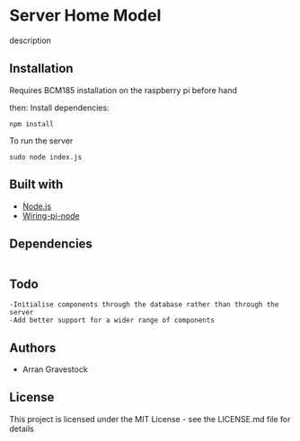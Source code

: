 # Server Home Model
description

## Installation
Requires BCM185 installation on the raspberry pi before hand

then:
Install dependencies:
```
npm install
```
To run the server
```
sudo node index.js
````

## Built with
- [Node.js](https://nodejs.org/en/)
- [Wiring-pi-node](https://github.com/WiringPi/WiringPi-Node)

## Dependencies
```

```

## Todo
```
-Initialise components through the database rather than through the server
-Add better support for a wider range of components
```

## Authors
- Arran Gravestock

## License
This project is licensed under the MIT License - see the LICENSE.md file for details
